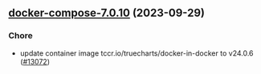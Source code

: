 

## [docker-compose-7.0.10](https://github.com/truecharts/charts/compare/docker-compose-7.0.9...docker-compose-7.0.10) (2023-09-29)

### Chore

- update container image tccr.io/truecharts/docker-in-docker to v24.0.6 ([#13072](https://github.com/truecharts/charts/issues/13072))
  
  